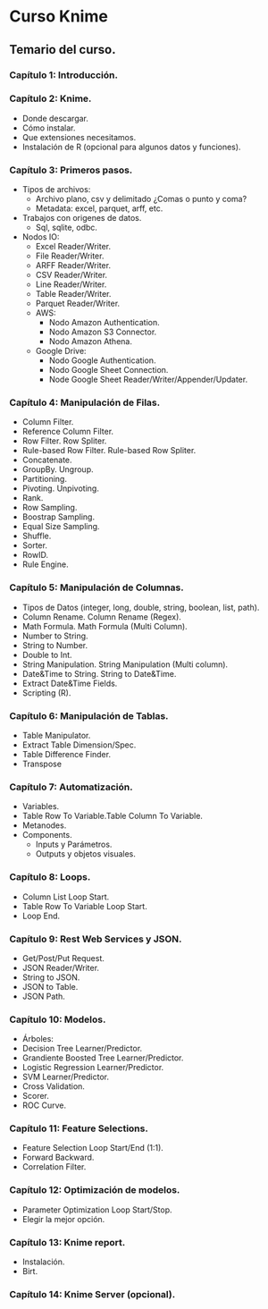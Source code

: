 # Curso Knime
## Temario del curso.
### Capítulo 1: Introducción.
### Capítulo 2: Knime.
  - Donde descargar.
  - Cómo instalar.
  - Que extensiones necesitamos.
  - Instalación de R (opcional para algunos datos y funciones).
### Capítulo 3: Primeros pasos.
  - Tipos de archivos:
    - Archivo plano, csv y delimitado ¿Comas o punto y coma?
    - Metadata: excel, parquet, arff, etc.
  - Trabajos con origenes de datos.
    - Sql, sqlite, odbc.
  - Nodos IO:
    - Excel Reader/Writer.
    - File Reader/Writer.
    - ARFF Reader/Writer.
    - CSV Reader/Writer.
    - Line Reader/Writer.
    - Table Reader/Writer.
    - Parquet Reader/Writer.
    - AWS:
      - Nodo Amazon Authentication.
      - Nodo Amazon S3 Connector.
      - Nodo Amazon Athena.
    - Google Drive:
      - Nodo Google Authentication.
      - Nodo Google Sheet Connection.
      - Node Google Sheet Reader/Writer/Appender/Updater.
### Capítulo 4: Manipulación de Filas.
  - Column Filter.
  - Reference Column Filter.
  - Row Filter. Row Spliter.
  - Rule-based Row Filter. Rule-based Row Spliter.
  - Concatenate.
  - GroupBy. Ungroup.
  - Partitioning.
  - Pivoting. Unpivoting.
  - Rank.
  - Row Sampling.
  - Boostrap Sampling.
  - Equal Size Sampling.
  - Shuffle.
  - Sorter.
  - RowID.
  - Rule Engine.
### Capítulo 5: Manipulación de Columnas.
  - Tipos de Datos (integer, long, double, string, boolean, list, path).
  - Column Rename. Column Rename (Regex).
  - Math Formula. Math Formula (Multi Column).
  - Number to String.
  - String to Number.
  - Double to Int.
  - String Manipulation. String Manipulation (Multi column).
  - Date&Time to String. String to Date&Time.
  - Extract Date&Time Fields.
  - Scripting (R).
### Capítulo 6: Manipulación de Tablas.
  - Table Manipulator.
  - Extract Table Dimension/Spec.
  - Table Difference Finder. 
  - Transpose
### Capítulo 7: Automatización.
  - Variables.
  - Table Row To Variable.Table Column To Variable.
  - Metanodes.
  - Components.
    - Inputs y Parámetros.
    - Outputs y objetos visuales.
### Capítulo 8: Loops.
  - Column List Loop Start.
  - Table Row To Variable Loop Start.
  - Loop End.
### Capítulo 9: Rest Web Services y JSON.
  - Get/Post/Put Request.
  - JSON Reader/Writer.
  - String to JSON.
  - JSON to Table.
  - JSON Path.
### Capítulo 10: Modelos.
  - Árboles:
  - Decision Tree Learner/Predictor.
  - Grandiente Boosted Tree Learner/Predictor.
  - Logistic Regression Learner/Predictor.
  - SVM Learner/Predictor.
  - Cross Validation.
  - Scorer.
  - ROC Curve.
### Capítulo 11: Feature Selections.
  - Feature Selection Loop Start/End (1:1).
  - Forward Backward.
  - Correlation Filter.
### Capítulo 12: Optimización de modelos.
  - Parameter Optimization Loop Start/Stop.
  - Elegir la mejor opción.
### Capítulo 13: Knime report.
  - Instalación.
  - Birt.

### Capítulo 14: Knime Server (opcional).
    
